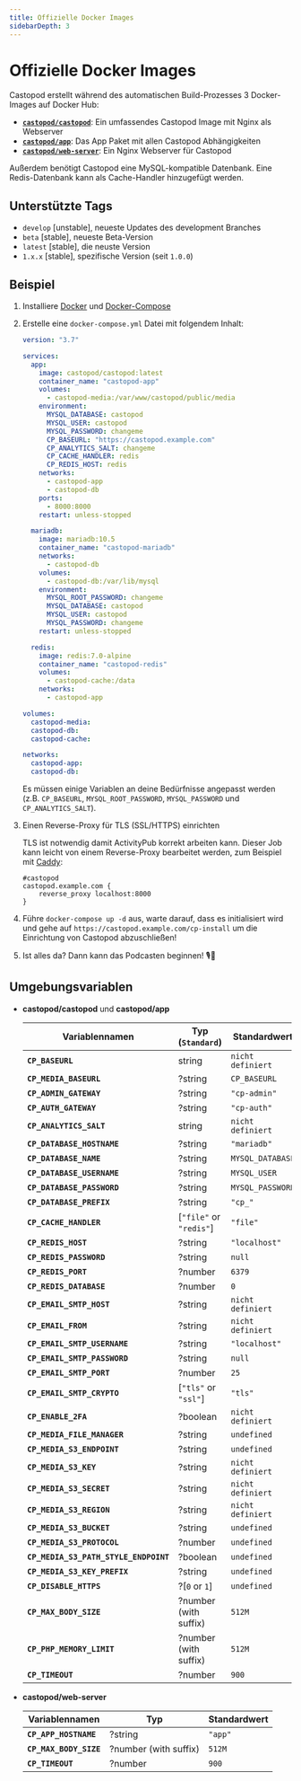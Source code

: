 ```yaml
---
title: Offizielle Docker Images
sidebarDepth: 3
---
```


# Offizielle Docker Images

Castopod erstellt während des automatischen Build-Prozesses 3 Docker-Images auf
Docker Hub:

- [**`castopod/castopod`**](https://hub.docker.com/r/castopod/castopod): Ein
  umfassendes Castopod Image mit Nginx als Webserver
- [**`castopod/app`**](https://hub.docker.com/r/castopod/app): Das App Paket mit
  allen Castopod Abhängigkeiten
- [**`castopod/web-server`**](https://hub.docker.com/r/castopod/web-server): Ein
  Nginx Webserver für Castopod

Außerdem benötigt Castopod eine MySQL-kompatible Datenbank. Eine Redis-Datenbank
kann als Cache-Handler hinzugefügt werden.

## Unterstützte Tags

- `develop` [unstable], neueste Updates des development Branches
- `beta` [stable], neueste Beta-Version
- `latest` [stable], die neuste Version
- `1.x.x` [stable], spezifische Version (seit `1.0.0`)

## Beispiel

1.  Installiere [Docker](https://docs.docker.com/get-docker/) und
    [Docker-Compose](https://docs.docker.com/compose/install/)
2.  Erstelle eine `docker-compose.yml` Datei mit folgendem Inhalt:

    ```yml
    version: "3.7"

    services:
      app:
        image: castopod/castopod:latest
        container_name: "castopod-app"
        volumes:
          - castopod-media:/var/www/castopod/public/media
        environment:
          MYSQL_DATABASE: castopod
          MYSQL_USER: castopod
          MYSQL_PASSWORD: changeme
          CP_BASEURL: "https://castopod.example.com"
          CP_ANALYTICS_SALT: changeme
          CP_CACHE_HANDLER: redis
          CP_REDIS_HOST: redis
        networks:
          - castopod-app
          - castopod-db
        ports:
          - 8000:8000
        restart: unless-stopped

      mariadb:
        image: mariadb:10.5
        container_name: "castopod-mariadb"
        networks:
          - castopod-db
        volumes:
          - castopod-db:/var/lib/mysql
        environment:
          MYSQL_ROOT_PASSWORD: changeme
          MYSQL_DATABASE: castopod
          MYSQL_USER: castopod
          MYSQL_PASSWORD: changeme
        restart: unless-stopped

      redis:
        image: redis:7.0-alpine
        container_name: "castopod-redis"
        volumes:
          - castopod-cache:/data
        networks:
          - castopod-app

    volumes:
      castopod-media:
      castopod-db:
      castopod-cache:

    networks:
      castopod-app:
      castopod-db:
    ```

    Es müssen einige Variablen an deine Bedürfnisse angepasst werden (z.B.
    `CP_BASEURL`, `MYSQL_ROOT_PASSWORD`, `MYSQL_PASSWORD` und
    `CP_ANALYTICS_SALT`).

3.  Einen Reverse-Proxy für TLS (SSL/HTTPS) einrichten

    TLS ist notwendig damit ActivityPub korrekt arbeiten kann. Dieser Job kann
    leicht von einem Reverse-Proxy bearbeitet werden, zum Beispiel mit
    [Caddy](https://caddyserver.com/):

    ```
    #castopod
    castopod.example.com {
        reverse_proxy localhost:8000
    }
    ```

4.  Führe `docker-compose up -d` aus, warte darauf, dass es initialisiert wird
    und gehe auf `https://castopod.example.com/cp-install` um die Einrichtung
    von Castopod abzuschließen!

5.  Ist alles da? Dann kann das Podcasten beginnen! 🎙️🚀

## Umgebungsvariablen

- **castopod/castopod** und **castopod/app**

  | Variablennamen                        | Typ (`Standard`)        | Standardwert      |
  | ------------------------------------- | ----------------------- | ----------------- |
  | **`CP_BASEURL`**                      | string                  | `nicht definiert` |
  | **`CP_MEDIA_BASEURL`**                | ?string                 | `CP_BASEURL`      |
  | **`CP_ADMIN_GATEWAY`**                | ?string                 | `"cp-admin"`      |
  | **`CP_AUTH_GATEWAY`**                 | ?string                 | `"cp-auth"`       |
  | **`CP_ANALYTICS_SALT`**               | string                  | `nicht definiert` |
  | **`CP_DATABASE_HOSTNAME`**            | ?string                 | `"mariadb"`       |
  | **`CP_DATABASE_NAME`**                | ?string                 | `MYSQL_DATABASE`  |
  | **`CP_DATABASE_USERNAME`**            | ?string                 | `MYSQL_USER`      |
  | **`CP_DATABASE_PASSWORD`**            | ?string                 | `MYSQL_PASSWORD`  |
  | **`CP_DATABASE_PREFIX`**              | ?string                 | `"cp_"`           |
  | **`CP_CACHE_HANDLER`**                | [`"file"` or `"redis"`] | `"file"`          |
  | **`CP_REDIS_HOST`**                   | ?string                 | `"localhost"`     |
  | **`CP_REDIS_PASSWORD`**               | ?string                 | `null`            |
  | **`CP_REDIS_PORT`**                   | ?number                 | `6379`            |
  | **`CP_REDIS_DATABASE`**               | ?number                 | `0`               |
  | **`CP_EMAIL_SMTP_HOST`**              | ?string                 | `nicht definiert` |
  | **`CP_EMAIL_FROM`**                   | ?string                 | `nicht definiert` |
  | **`CP_EMAIL_SMTP_USERNAME`**          | ?string                 | `"localhost"`     |
  | **`CP_EMAIL_SMTP_PASSWORD`**          | ?string                 | `null`            |
  | **`CP_EMAIL_SMTP_PORT`**              | ?number                 | `25`              |
  | **`CP_EMAIL_SMTP_CRYPTO`**            | [`"tls"` or `"ssl"`]    | `"tls"`           |
  | **`CP_ENABLE_2FA`**                   | ?boolean                | `nicht definiert` |
  | **`CP_MEDIA_FILE_MANAGER`**           | ?string                 | `undefined`       |
  | **`CP_MEDIA_S3_ENDPOINT`**            | ?string                 | `undefined`       |
  | **`CP_MEDIA_S3_KEY`**                 | ?string                 | `nicht definiert` |
  | **`CP_MEDIA_S3_SECRET`**              | ?string                 | `nicht definiert` |
  | **`CP_MEDIA_S3_REGION`**              | ?string                 | `nicht definiert` |
  | **`CP_MEDIA_S3_BUCKET`**              | ?string                 | `undefined`       |
  | **`CP_MEDIA_S3_PROTOCOL`**            | ?number                 | `undefined`       |
  | **`CP_MEDIA_S3_PATH_STYLE_ENDPOINT`** | ?boolean                | `undefined`       |
  | **`CP_MEDIA_S3_KEY_PREFIX`**          | ?string                 | `undefined`       |
  | **`CP_DISABLE_HTTPS`**                | ?[`0` or `1`]           | `undefined`       |
  | **`CP_MAX_BODY_SIZE`**                | ?number (with suffix)   | `512M`            |
  | **`CP_PHP_MEMORY_LIMIT`**             | ?number (with suffix)   | `512M`            |
  | **`CP_TIMEOUT`**                      | ?number                 | `900`             |

- **castopod/web-server**

  | Variablennamen         | Typ                   | Standardwert |
  | ---------------------- | --------------------- | ------------ |
  | **`CP_APP_HOSTNAME`**  | ?string               | `"app"`      |
  | **`CP_MAX_BODY_SIZE`** | ?number (with suffix) | `512M`       |
  | **`CP_TIMEOUT`**       | ?number               | `900`        |
